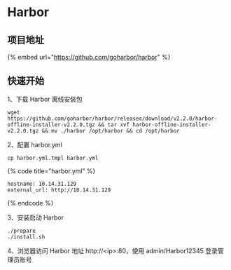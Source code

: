 # Harbor

## 项目地址

{% embed url="https://github.com/goharbor/harbor" %}

## 快速开始

1、下载 Harbor 离线安装包

```text
wget https://github.com/goharbor/harbor/releases/download/v2.2.0/harbor-offline-installer-v2.2.0.tgz && tar xvf harbor-offline-installer-v2.2.0.tgz && mv ./harbor /opt/harbor && cd /opt/harbor
```

2、配置 harbor.yml

```text
cp harbor.yml.tmpl harbor.yml
```

{% code title="harbor.yml" %}
```text
hostname: 10.14.31.129
external_url: http://10.14.31.129
```
{% endcode %}

3、安装启动 Harbor

```text
./prepare
./install.sh
```

4、浏览器访问 Harbor 地址 http://&lt;ip&gt;:80，使用 admin/Harbor12345 登录管理员账号

